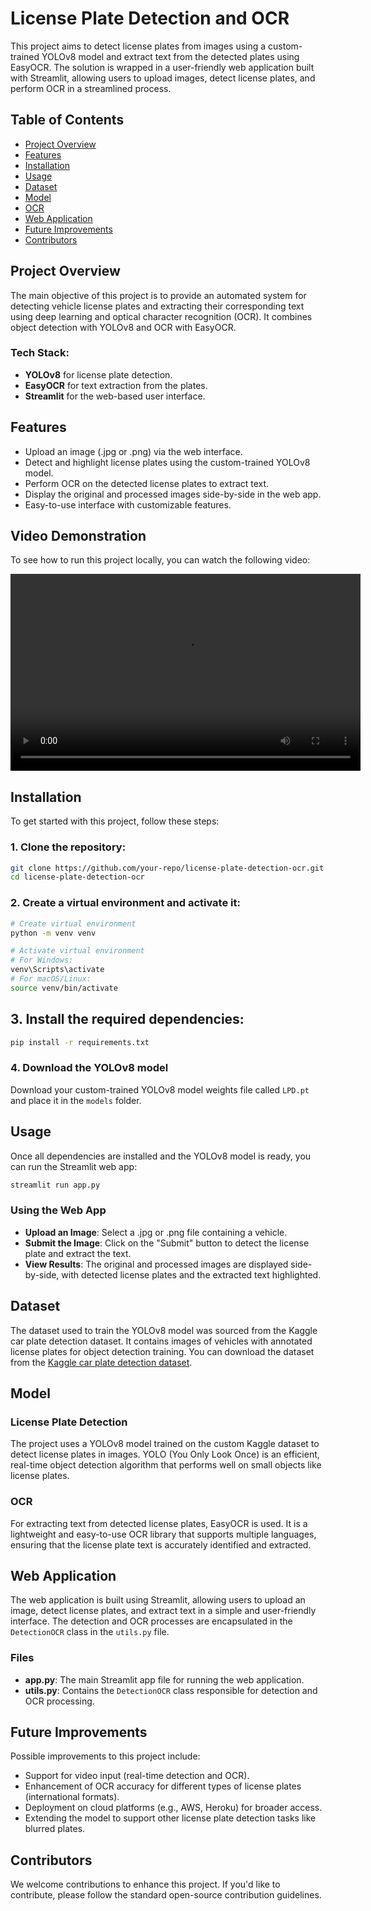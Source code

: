 # License Plate Detection and OCR

This project aims to detect license plates from images using a custom-trained YOLOv8 model and extract text from the detected plates using EasyOCR. The solution is wrapped in a user-friendly web application built with Streamlit, allowing users to upload images, detect license plates, and perform OCR in a streamlined process.

## Table of Contents

- [Project Overview](#project-overview)
- [Features](#features)
- [Installation](#installation)
- [Usage](#usage)
- [Dataset](#dataset)
- [Model](#model)
- [OCR](#ocr)
- [Web Application](#web-application)
- [Future Improvements](#future-improvements)
- [Contributors](#contributors)

## Project Overview

The main objective of this project is to provide an automated system for detecting vehicle license plates and extracting their corresponding text using deep learning and optical character recognition (OCR). It combines object detection with YOLOv8 and OCR with EasyOCR.

### Tech Stack:
- **YOLOv8** for license plate detection.
- **EasyOCR** for text extraction from the plates.
- **Streamlit** for the web-based user interface.

## Features

- Upload an image (.jpg or .png) via the web interface.
- Detect and highlight license plates using the custom-trained YOLOv8 model.
- Perform OCR on the detected license plates to extract text.
- Display the original and processed images side-by-side in the web app.
- Easy-to-use interface with customizable features.


## Video Demonstration

To see how to run this project locally, you can watch the following video:

<video width="560" height="315" controls>
  <source src="media/video.mp4" type="video/mp4">
  Your browser does not support the video tag.
</video>





## Installation

To get started with this project, follow these steps:

### 1. Clone the repository:

```bash
git clone https://github.com/your-repo/license-plate-detection-ocr.git
cd license-plate-detection-ocr

```

### 2. Create a virtual environment and activate it:

```bash
# Create virtual environment
python -m venv venv

# Activate virtual environment
# For Windows:
venv\Scripts\activate
# For macOS/Linux:
source venv/bin/activate

```

## 3. Install the required dependencies:

```bash
pip install -r requirements.txt
```

### 4. Download the YOLOv8 model

Download your custom-trained YOLOv8 model weights file called `LPD.pt` and place it in the `models` folder.


## Usage
Once all dependencies are installed and the YOLOv8 model is ready, you can run the Streamlit web app:

```bash
streamlit run app.py
```

### Using the Web App

- **Upload an Image**: Select a .jpg or .png file containing a vehicle.
- **Submit the Image**: Click on the "Submit" button to detect the license plate and extract the text.
- **View Results**: The original and processed images are displayed side-by-side, with detected license plates and the extracted text highlighted.


## Dataset

The dataset used to train the YOLOv8 model was sourced from the Kaggle car plate detection dataset. It contains images of vehicles with annotated license plates for object detection training. You can download the dataset from the [Kaggle car plate detection dataset](https://www.kaggle.com/datasets/andrewmvd/car-plate-detection).

## Model

### License Plate Detection

The project uses a YOLOv8 model trained on the custom Kaggle dataset to detect license plates in images. YOLO (You Only Look Once) is an efficient, real-time object detection algorithm that performs well on small objects like license plates.

### OCR

For extracting text from detected license plates, EasyOCR is used. It is a lightweight and easy-to-use OCR library that supports multiple languages, ensuring that the license plate text is accurately identified and extracted.

## Web Application

The web application is built using Streamlit, allowing users to upload an image, detect license plates, and extract text in a simple and user-friendly interface. The detection and OCR processes are encapsulated in the `DetectionOCR` class in the `utils.py` file.

### Files

- **app.py**: The main Streamlit app file for running the web application.
- **utils.py**: Contains the `DetectionOCR` class responsible for detection and OCR processing.

## Future Improvements

Possible improvements to this project include:

- Support for video input (real-time detection and OCR).
- Enhancement of OCR accuracy for different types of license plates (international formats).
- Deployment on cloud platforms (e.g., AWS, Heroku) for broader access.
- Extending the model to support other license plate detection tasks like blurred plates.

## Contributors

We welcome contributions to enhance this project. If you'd like to contribute, please follow the standard open-source contribution guidelines.

